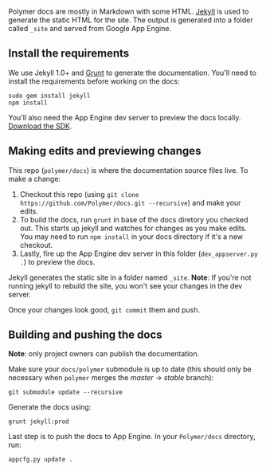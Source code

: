 Polymer docs are mostly in Markdown with some HTML. [Jekyll][jekyll] is used to generate the static HTML for the site. The output is generated into a folder called `_site` and served from Google App Engine.

## Install the requirements

We use Jekyll 1.0+ and [Grunt][grunt] to generate the documentation. You'll need to install the requirements before working on the docs:

    sudo gem install jekyll
    npm install

You'll also need the App Engine dev server to preview the docs locally. [Download the SDK](https://developers.google.com/appengine/downloads).

## Making edits and previewing changes

This repo (`polymer/docs`) is where the documentation source files live. To make a change:

1. Checkout this repo (using `git clone https://github.com/Polymer/docs.git --recursive`) and make your edits.
1. To build the docs, run `grunt` in base of the docs diretory you checked out. This starts up jekyll and watches for changes as you make edits. You may need to run `npm install` in your docs directory if it's a new checkout.
1. Lastly, fire up the App Engine dev server in this folder (`dev_appserver.py .`) to preview the docs.

Jekyll generates the static site in a folder named `_site`. **Note**: If you're not running jekyll to rebuild the site, you won't see your changes in the dev server.

Once your changes look good, `git commit` them and push.

## Building and pushing the docs

**Note**: only project owners can publish the documentation.

Make sure your `docs/polymer` submodule is up to date
(this should only be necessary when `polymer` merges the *master* -> *stable* branch):

    git submodule update --recursive

Generate the docs using:

    grunt jekyll:prod

Last step is to push the docs to App Engine. In your `Polymer/docs` directory, run:

    appcfg.py update .

[jekyll]: http://jekyllrb.com/
[grunt]: http://gruntjs.com/
